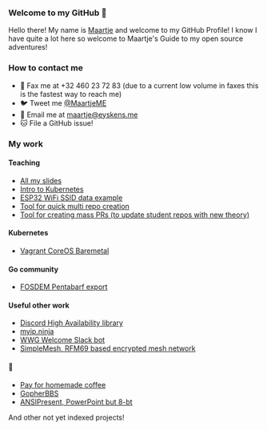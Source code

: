 ### Welcome to my GitHub 👋

Hello there! My name is [Maartje](https://www.howtopronounce.com/dutch/maartje) and welcome to my GitHub Profile! I know I have quite a lot here so welcome to Maartje's Guide to my open source adventures!

### How to contact me

- 📠 Fax me at +32 460 23 72 83 (due to a current low volume in faxes this is the fastest way to reach me)
- 🐦 Tweet me [@MaartjeME](https://twitter.com/maartjeme)
- 📧 Email me at [maartje@eyskens.me](mailto:maartje@eyskens.me)
- 🐱 File a GitHub issue!

### My work

#### Teaching

- [All my slides](https://github.com/meyskens/talks)
- [Intro to Kubernetes](https://github.com/meyskens/intro-to-k8s)
- [ESP32 WiFi SSID data example](https://github.com/meyskens/esp32-ssid-weather)
- [Tool for quick multi repo creation](https://github.com/meyskens/repo-create)
- [Tool for creating mass PRs (to update student repos with new theory)](https://github.com/meyskens/mass-pr)

#### Kubernetes

- [Vagrant CoreOS Baremetal](https://github.com/meyskens/vagrant-coreos-baremetal)

#### Go community

- [FOSDEM Pentabarf export](https://github.com/meyskens/penta-export)

#### Useful other work

- [Discord High Availability library](https://github.com/meyskens/discord-ha)
- [myip.ninja](https://github.com/meyskens/myip.ninja)
- [WWG Welcome Slack bot](https://github.com/meyskens/wwg-welcome)
- [SimpleMesh, RFM69 based encrypted mesh network](https://github.com/meyskens/SimpleMesh)

#### 🤪

- [Pay for homemade coffee](https://github.com/meyskens/coffeebucks)
- [GopherBBS](https://github.com/meyskens/GopherBBS)
- [ANSIPresent, PowerPoint but 8-bt](https://github.com/meyskens/ANSIPresent)



And other not yet indexed projects!

<!--
**meyskens/meyskens** is a ✨ _special_ ✨ repository because its `README.md` (this file) appears on your GitHub profile.

Here are some ideas to get you started:

- 🔭 I’m currently working on ...
- 🌱 I’m currently learning ...
- 👯 I’m looking to collaborate on ...
- 🤔 I’m looking for help with ...
- 💬 Ask me about ...
- 📫 How to reach me: ...
- 😄 Pronouns: ...
- ⚡ Fun fact: ...
-->

